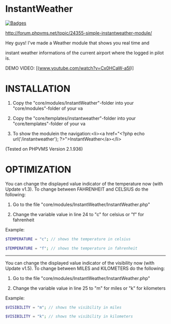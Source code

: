 # InstantWeather
[![Badges](http://img.shields.io/:Version-1.5-fe7d37.svg)](https://github.com/Karamellwuerfel/InstantWeather)

http://forum.phpvms.net/topic/24355-simple-instantweather-module/

Hey guys! I've made a Weather module that shows you real time and 

instant weather informations of the current airport where the logged in pilot is.

DEMO VIDEO: [(www.youtube.com/watch?v=Cx0HCaW-a5I)]

# INSTALLATION

1. Copy the "core/modules/InstantWeather"-folder into your "core/modules"-folder of your va

2. Copy the "core/templates/instantweather"-folder into your "core/templates"-folder of your va

3. To show the modulein the navigation:&lt;li&gt;&lt;a href="&lt;?php echo url('/instantweather'); ?&gt;"&gt;InstantWeather&lt;/a&gt;&lt;/li&gt;


(Tested on PHPVMS Version 2.1.936)

# OPTIMIZATION

You can change the displayed value indicator of the temperature now (with Update v1.3).
To change between FAHRENHEIT and CELSIUS do the following:

1. Go to the file "core/modules/InstantWeather/InstantWeather.php"

2. Change the variable value in line 24 to "c" for celsius or "f" for fahrenheit

Example:

```PHP
$TEMPERATURE = "c"; // shows the temperature in celsius
```

```PHP
$TEMPERATURE = "f"; // shows the temperature in fahrenheit
```

---

You can change the displayed value indicator of the visibility now (with Update v1.5).
To change between MILES and KILOMETERS do the following:

1. Go to the file "core/modules/InstantWeather/InstantWeather.php"

2. Change the variable value in line 25 to "m" for miles or "k" for kilometers

Example:

```PHP
$VISIBILITY = "m"; // shows the visibility in miles
```

```PHP
$VISIBILITY = "k"; // shows the visibility in kilometers
```